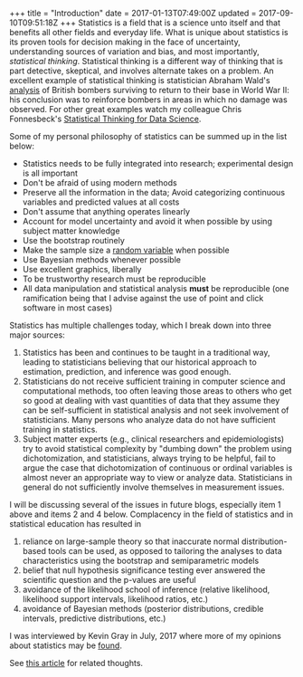+++
title = "Introduction"
date = 2017-01-13T07:49:00Z
updated = 2017-09-10T09:51:18Z
+++
Statistics is a field that is a science unto itself and that benefits all other fields
and everyday life.  What is unique about statistics is its proven tools
for decision making in the face of uncertainty, understanding sources of
variation and bias, and most importantly, *statistical thinking*.
 Statistical thinking is a different way of thinking that is part
detective, skeptical, and involves alternate takes on a problem.  An
excellent example of statistical thinking is statistician Abraham
Wald's [analysis](https://en.wikipedia.org/wiki/Abraham_Wald) of British
bombers surviving to return to their base in World War II: his
conclusion was to reinforce bombers in areas in which no damage was
observed.    For other great examples watch my colleague Chris
Fonnesbeck's [Statistical Thinking for Data
Science](https://www.youtube.com/watch?v=TGGGDpb04Yc).

Some of my personal philosophy of statistics can be summed up in the
list below:

-   Statistics needs to be fully integrated into research; experimental
    design is all important
-   Don't be afraid of using modern methods
-   Preserve all the information in the data; Avoid categorizing
    continuous variables and predicted values at all costs
-   Don't assume that anything operates linearly
-   Account for model uncertainty and avoid it when possible by using
    subject matter knowledge
-   Use the bootstrap routinely
-   Make the sample size a [random variable](https://stats.stackexchange.com/questions/256623) when possible
-   Use Bayesian methods whenever possible
-   Use excellent graphics, liberally
-   To be trustworthy research must be reproducible
-   All data manipulation and statistical analysis **must** be
    reproducible (one ramification being that I advise against the use
    of point and click software in most cases)

Statistics has multiple challenges today, which I break down into
three major
sources:

1.  Statistics has been and continues to be taught in a traditional
    way, leading to statisticians believing that our historical approach
    to estimation, prediction, and inference was good
    enough.
2.  Statisticians do not receive sufficient training in computer
    science and computational methods, too often leaving those areas to
    others who get so good at dealing with vast quantities of data that
    they assume they can be self-sufficient in statistical analysis and
    not seek involvement of statisticians.  Many persons  who analyze
    data do not have sufficient training in
    statistics.
3.  Subject matter experts (e.g., clinical researchers and
    epidemiologists) try to avoid statistical complexity by "dumbing
    down" the problem using dichotomization, and statisticians, always
    trying to be helpful, fail to argue the case that dichotomization of
    continuous or ordinal variables is almost never an appropriate way
    to view or analyze data.  Statisticians in general do not
    sufficiently involve themselves in measurement
    issues.

I will be discussing several of the issues in future blogs, especially
item 1 above and items 2 and 4 below.  Complacency in the field of statistics and in statistical education has resulted in

1.  reliance on large-sample theory so that inaccurate normal
    distribution-based tools can be used, as opposed to tailoring the
    analyses to data characteristics using the bootstrap and
    semiparametric models
2.  belief that null hypothesis significance testing ever answered the
    scientific question and the p-values are useful
3.  avoidance of the likelihood school of inference (relative
    likelihood, likelihood support intervals, likelihood ratios, etc.)
4.  avoidance of Bayesian methods (posterior distributions, credible
    intervals, predictive distributions, etc.)

I was interviewed by Kevin Gray in July, 2017 where more of my opinions
about statistics may be
[found](http://www.greenbookblog.org/2017/08/02/vital-statistics-you-never-learned-because-theyre-never-taught/).

See [this article](/post/improve-research) for related thoughts.

